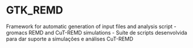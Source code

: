 # GTK_REMD

Framework for automatic generation of input files and analysis script - gromacs REMD and CuT-REMD simulations - Suíte de scripts desenvolvida para dar suporte a simulações e análises CuT-REMD
